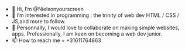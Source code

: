 - 👋 Hi, I’m @Nielsonyourscreen
- 👀 I’m interested in programming : the trinity of web dev HTML / CSS / JS,and more to follow. 
- 💞️ Personnally, I would love to collaborate on making simple websites, apps. Professionally, I am keen on becoming a web dev junior.  
- 📫 How to reach me =  +31611764863 

<!---
Nielsonyourscreen/Nielsonyourscreen is a ✨ special ✨ repository because its `README.md` (this file) appears on your GitHub profile.
You can click the Preview link to take a look at your changes.
--->
